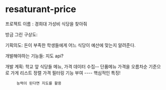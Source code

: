 # resaturant-price


프로젝트 이름 : 경희대 가성비 식당을 찾아줘  

방금 그린 구상도: 


기획의도: 돈이 부족한 학생들에게 어느 식당이 예산에 맞는지 알려준다. 

개발해야하는 기능들: 지도 api? 

개발 계획: 학교 앞 식당들 메뉴, 가격 데이터 수집-- 
         단품메뉴 가격을 오름차순 기준으로 가게 리스트 정렬 
         가격 필터링 기능 부여 ---- 핵심적인 특징! 
         
         능력이 된다면 지도를 활용 
